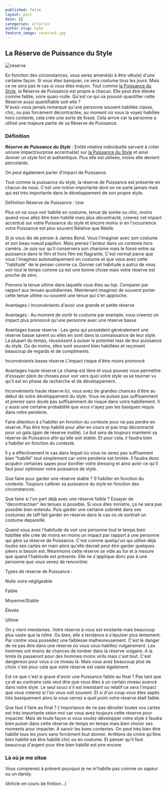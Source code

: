 ```yaml
---
published: false
layout: post
date: {}
categories: articles
author_slug: hyke
feature_image: reserve3.jpg
---
```

## La Réserve de Puissance du Style

![reserve]({{site.url}}/{{site.baseurl}}img/reserve3.jpg)

En fonction des circonstances, vous serez amené(e) à être vêtu(e) d'une certaine façon. Si vous êtes banquier, ce sera costume tous les jours. Mais ce ne sera pas le cas si vous êtes maçon. 
Tout comme [la Puissance du Style](http://www.crevardstyle.com/La-Puissance-du-Style), la Réserve de Puissance est propre à chacun. Elle peut être élevée comme faible, voire quasi-nulle. Qu'est ce qui va pouvoir quantifier cette Réserve aussi quantifiable soit-elle ?  
N'avez-vous jamais remarqué qu'une personne souvent habillée classe, chic, ou pas forcément décontractée, au moment où vous la voyez habillée hors contexte, cela crée une sorte de fossé. Cela arrive car la personne a utilisé une majeure partie de sa Réserve de Puissance.

### Définition

***Réserve de Puissance du Style*** : Entité relative individuelle servant à créer un/une impact/surprise accentué(e) sur [la Puissance du Style](http://www.crevardstyle.com/La-Puissance-du-Style) et ainsi donner un style fort et authentique. Plus elle est utilisée, moins elle devient percutante.

On peut également parler d'impact de Puissance.

 

Tout comme la puissance du style, la réserve de Puissance est présente en chacun de nous. C'est une notion importante dont on ne parle jamais mais qui est très importante dans le développement de son propre style.

Définition Réserve de Puissance : Une 

Plus on va vous voir habillé en costume, tenue de soirée ou chic, moins quand vous allez être bien habillé mais plus décontracté, creerez cet impact accentué sur votre Puissance du style et encore moins si en l'occurrence votre Puissance est plus souvent Relative que Réelle.

Si je vous dis de penser à James Bond. Vous l'imaginer avec son costume et son beau noeud papillon. Mais prenez l'acteur dans un contexte hors caméra. Je suis sur qu'il conservera son charisme mais le fossé entre sa puissance dans le film et hors film est flagrante. C'est normal parce que vous l'imaginez automatiquement en costume et que vous avez cette "habitude" de le penser comme ca. Donner cet habitude a autrui de vous voir tout le temps comme ça est une bonne chose mais votre réserve est proche de zéro.

Prenons la tenue ultime dans laquelle vous êtes au top. Comparer par rapport aux tenues quotidiennes. Maintenant imaginez de souvent porter cette tenue ultime ou souvent une tenue qui s'en approche. 

Avantages / Inconvénients d'avoir une grande et petite réserve 

Avantages : Au moment de sortir le costume par exemple, vous creerez un impact plus prononcé qu'une personne avec une réserve basse 

Avantages basse réserve : 
Les gens qui possèdent généralement une réserve basse savent ou elles en sont dans la connaissance de leur style.
La plupart du temps, réussissent à puiser le potentiel max de leur puissance du style. Ou du moins, elles sont souvent bien habillées et reçoivent beaucoup de regards et de compliments. 

Inconvénients basse réserve
L'impact risque d'être moins prononcé  

Avantages haute réserve 
Le champ est libre et vous pouvez vous permettre d'essayer plein de choses pour voir vers quoi votre style va se tourner vu qu'il est en phase de recherche et de développement. 

Inconvénients haute réserve 
Ici, vous avez de grandes chances d'être au début de votre développement du style. Vous ne puisez pas suffisamment et prenez sans doute pas suffisamment de risque dans votre habillement. Il y aussi une certaine probabilité que vous n'ayez pas les basiques requis dans votre penderie. 

Faire attention à s'habiller en fonction du contexte pour ne pas perdre en réserve. 
Pas être trop habillé pour aller en cours et pas trop décontracté pour un gala.(gain de réserve inutile). Le but sera de toujours maintenir sa réserve de Puissance afin qu'elle soit stable. Et pour cela, il faudra bien s'habiller en fonction du contexte. 

Il y a effectivement le cas dans lequel où vous ne serez pas suffisament bien "habillé" tout simplement car votre penderie est limitée. Il faudra donc acquérir certaines sapes pour bonifier votre dressing et ainsi avoir ce qu'il faut pour optimiser votre puissance de style.

Que faire pour garder une réserve stable ? S'habiller en fonction du contexte. Toujours calibrer sa puissance du style en fonction des circonstances. 

Que faire si l'on part déjà avec une réserve faible ? Essayer de "decontractiser" les tenues si possible. Si vous êtes ministre, ça ne sera pas possible bien entendu. Puis garder une certaine sobriété dans ses costumes de taff fait garder en réserve dans le cas où ok sortirait un costume depareillé. 

Quand vous avez l'habitude de voir une personne tout le temps bien habillée elle crée de moins en moins un impact par rapport à une personne qui gère sa réserve de Puissance. C'est comme quelqu'un qui utilise déjà toutes ses cartes en main alors qu'elle devrait peut être garder quelques jokers si besoin est.
Néanmoins cette réserve se vide au fur et à mesure que quand l'habitude est présente. Elle ne s'applique donc pas à une personne que vous venez de rencontrer.

Types de réserve de Puissance :

Nulle voire négligeable 

Faible

Moyenne/Stable

Élevée 

Ultime

On y vient mesdames. Votre réserve à vous est existante mais beaucoup plus vaste que la nôtre. Ou bien, elle a tendance à s'épuiser plus lentement. Par contre vous possédez une faiblesse malheureusement. C'est le danger de ne pas être dans une réserve où vous vous habillez vulgairement. Les hommes ont moins de chances de tomber dans la réserve vulgaire. A la limite ils passeront pour des hommes moins virils mais c'est tout. C'est dangereux pour vous a ce niveau là. Mais vous avez beaucoup plus de choix c'est pour cela que votre réserve est vaste également 

Est ce que c'est si grave d'avoir une Puissance faible au final ? Pas tant que ça et au contraire cela veut dire que vous êtes à un certain niveau avancé dans votre style. Le seul souci s'il est inexistant ou relatif ce sera l'impact que vous creerez si l'on vous voit souvent. Et si d'un coup vous êtes sapés très basiquement alors la vous verrez a quel point votre réserve était faible.

Que faut il faire au final ?
L'importance de ne pas dévoiler toutes vos cartes est très importante selon moi car vous avez toujours cette réserve pour impacter. Mais de toute façon si vous voulez développer votre style il faudra bien puiser dans cette réserve de temps en temps mais bien choisir ses moments pour impacter. A savoir les bons contextes. On peut très bien être habillé tous les jours sans forcément tout donner. Arrêtons de croire qu'être bien habillé est être habillé chic ou en costume. Et penser qu'il faut beaucoup d'argent pour être bien habillé est pire encore.

### Là où je me situe

Vous comprenez à présent pourquoi je ne m'habille pas comme un sapeur ou un dandy.

(Article en cours de finition...)